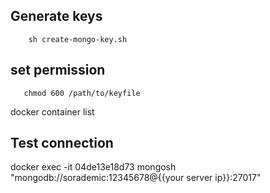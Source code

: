 ## Generate keys
```
    sh create-mongo-key.sh
```
## set permission
```
   chmod 600 /path/to/keyfile
```

docker container list

## Test connection
docker exec -it 04de13e18d73 mongosh "mongodb://sorademic:12345678@{{your server ip}}:27017"
